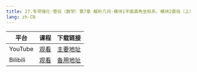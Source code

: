 ```yaml
---
title: 27.专项强化-管综（数学）第7章 解析几何-模块1平面直角坐标系、模块2直线（上）
lang: zh-CN
---
```

| 平台       | 课程   | 下载链接                                          |
|----------|--------|-----------------------------------------------|
| YouTube  | [观看]() | [主要地址](https://www.123684.com/s/hINbTd-t0pg3) |
| Bilibili | [观看]() | [备用地址](https://www.123865.com/s/hINbTd-t0pg3) |


